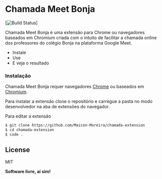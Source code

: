 # Chamada Meet Bonja

[![Build Status](https://travis-ci.org/joemccann/dillinger.svg?branch=master)]

Chamada Meet Bonja é uma extensão para Chrome ou navegadores baseados em Chromium criada com o intuito de facilitar a chamada online dos professores do colégio Bonja na plataforma Google Meet.

  - Instale
  - Use
  - E veja o resultado

### Instalação

Chamada Meet Bonja requer navegadores [Chrome](https://www.google.com/intl/pt-BR/chrome/) ou baseados em [Chromium](https://pt.wikipedia.org/wiki/Chromium).

Para instalar a extensão clone o repositório e carregue a pasta no modo desenvolvedor na aba de extensões do navegador.

Para editar a extensão

```sh
$ git clone https://github.com/Maicon-Moreira/chamada-extension
$ cd chamada-extension
$ code .
```

License
----

MIT


**Software livre, aí sim!**